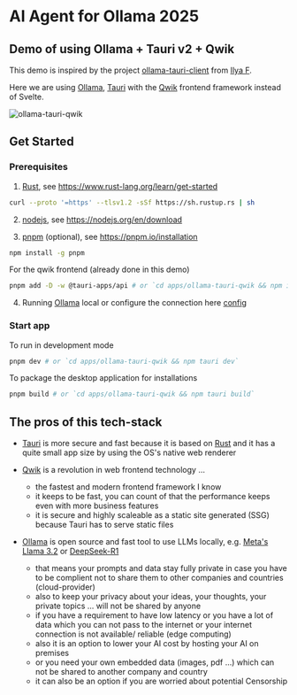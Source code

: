 # AI Agent for Ollama 2025

## Demo of using Ollama + Tauri v2 + Qwik

This demo is inspired by the project [ollama-tauri-client](https://github.com/elijahmg/ollama-tauri-client) from [Ilya F](https://github.com/elijahmg).

Here we are using [Ollama](https://ollama.com/), [Tauri](https://tauri.app/) with the [Qwik](https://qwik.dev/) frontend framework instead of Svelte.

![ollama-tauri-qwik](https://github.com/user-attachments/assets/829eb474-6e6c-4e39-9ea2-b1feb9d24ae6)


## Get Started

### Prerequisites

1. [Rust](https://www.rust-lang.org/), see https://www.rust-lang.org/learn/get-started

```sh
curl --proto '=https' --tlsv1.2 -sSf https://sh.rustup.rs | sh
```

2. [nodejs](https://nodejs.org/), see https://nodejs.org/en/download

3. [pnpm](https://pnpm.io/installation) (optional), see https://pnpm.io/installation

```sh
npm install -g pnpm
```

For the qwik frontend (already done in this demo)
```sh
pnpm add -D -w @tauri-apps/api # or `cd apps/ollama-tauri-qwik && npm i -D @tauri-apps/api` 
```

4. Running [Ollama](https://ollama.com/) local or configure the connection here [config](https://github.com/vanvuongngo/ollama-tauri-qwik/blob/1a1713bd3bb21442e9b00acbaeea445e8ecc9fff/apps/ollama-tauri-qwik/src-tauri/src/commands/l10n.rs#L49)

### Start app

To run in development mode

```sh
pnpm dev # or `cd apps/ollama-tauri-qwik && npm tauri dev`
```

To package the desktop application for installations

```sh
pnpm build # or `cd apps/ollama-tauri-qwik && npm tauri build`
```

## The pros of this tech-stack

- [Tauri](https://tauri.app/) is more secure and fast because it is based on [Rust](https://www.rust-lang.org/) and it has a quite small app size by using the OS's native web renderer

- [Qwik](https://qwik.dev/) is a revolution in web frontend technology ...
  - the fastest and modern frontend framework I know
  - it keeps to be fast, you can count of that the performance keeps even with more business features
  - it is secure and highly scaleable as a static site generated (SSG) because Tauri has to serve static files

- [Ollama](https://ollama.com/) is open source and fast tool to use LLMs locally, e.g. [Meta's Llama 3.2](https://ollama.com/library/llama3.2) or [DeepSeek-R1](https://ollama.com/library/deepseek-r1)
  - that means your prompts and data stay fully private in case you have to be complient not to share them to other companies and countries (cloud-provider)
  - also to keep your privacy about your ideas, your thoughts, your private topics ... will not be shared by anyone
  - if you have a requirement to have low latency or you have a lot of data which you can not pass to the internet or your internet connection is not available/ reliable (edge computing)
  - also it is an option to lower your AI cost by hosting your AI on premises
  - or you need your own embedded data (images, pdf ...) which can not be shared to another company and country 
  - it can also be an option if you are worried about potential Censorship
